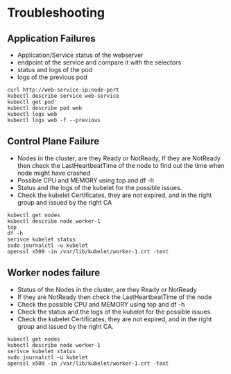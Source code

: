 # Troubleshooting

## Application Failures

- Application/Service status of the webserver
- endpoint of the service and compare it with the selectors
- status and logs of the pod
- logs of the previous pod

```
curl http://web-service-ip:node-port
kubectl describe service web-service
kubectl get pod
kubectl describe pod web
kubectl logs web
kubectl logs web -f --previous
```

## Control Plane Failure

- Nodes in the cluster, are they Ready or NotReady, If they are NotReady then check the LastHeartbeatTime of the node to find out the time when node might have crashed
- Possible CPU and MEMORY using top and df -h
- Status and the logs of the kubelet for the possible issues.
- Check the kubelet Certificates, they are not expired, and in the right group and issued by the right CA

```
kubectl get nodes
kubectl describe node worker-1
top
df -h
serivce kubelet status
sudo journalctl –u kubelet
openssl x509 -in /var/lib/kubelet/worker-1.crt -text
```
## Worker nodes failure

- Status of the Nodes in the cluster, are they Ready or NotReady
- If they are NotReady then check the LastHeartbeatTime of the node
- Check the possible CPU and MEMORY using top and df -h
- Check the status and the logs of the kubelet for the possible issues.
- Check the kubelet Certificates, they are not expired, and in the right group and issued by the right CA.

```
kubectl get nodes
kubectl describe node worker-1
serivce kubelet status
sudo journalctl –u kubelet
openssl x509 -in /var/lib/kubelet/worker-1.crt -text
```
